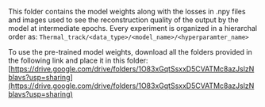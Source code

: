 This folder contains the model weights along with the losses in .npy files and images used to see the reconstruction quality of the output by the model at intermediate epochs. Every experiment is organized in a hierarchal order as: ```Thermal_track/<data_type>/<model_name>/<hyperparamter_name>```

To use the pre-trained model weights, download all the folders provided in the following link and place it in this folder:
[https://drive.google.com/drive/folders/1O83xGqtSsxxD5CVATMc8azJslzNblavs?usp=sharing](https://drive.google.com/drive/folders/1O83xGqtSsxxD5CVATMc8azJslzNblavs?usp=sharing)
